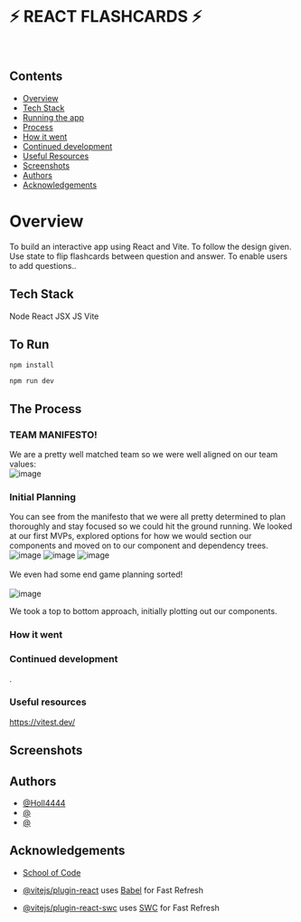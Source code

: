 # ⚡ REACT FLASHCARDS ⚡
&nbsp; 

## Contents
* [Overview](#overview)
* [Tech Stack](#tech-stack)
* [Running the app](#to-run)
* [Process](#the-process)
* [How it went](#how-it-went)
* [Continued development](#continued-development)
* [Useful Resources](#useful-resources)
* [Screenshots](#screenshots)
* [Authors](#authors)
* [Acknowledgements](#acknowledgements)

# Overview
To build an interactive app using React and Vite.
To follow the design given.
Use state to flip flashcards between question and answer.
To enable users to add questions..



## Tech Stack
Node
React
JSX
JS
Vite

## To Run

```
npm install
```
```
npm run dev
```

## The Process
### TEAM MANIFESTO!
We are a pretty well matched team so we were well aligned on our team values:\
![image](https://github.com/user-attachments/assets/da9cf756-6a9b-4cf8-9b7a-dac3102c1998)
### Initial Planning
You can see from the manifesto that we were all pretty determined to plan thoroughly and stay focused so we could hit the ground running. We looked at our first MVPs, explored options for how we would section our components and moved on to our component and dependency trees.\
![image](https://github.com/user-attachments/assets/f68e9f91-383e-42f1-8481-85eb6ee4f2f2) ![image](https://github.com/user-attachments/assets/640d76f8-bc91-4801-9a9b-6398686d3912)
![image](https://github.com/user-attachments/assets/b033782b-25ab-40c9-8a32-0b4784788adf)\
\
We even had some end game planning sorted!\
\
![image](https://github.com/user-attachments/assets/4cc98caa-49ce-4852-8f3f-766733f335b5)


We took a top to bottom approach, initially plotting out our components.




### How it went


### Continued development
.

### Useful resources
https://vitest.dev/

## Screenshots


## Authors

- [@Holl4444](https://github.com/)
- [@]()
- [@]()

  
## Acknowledgements

 - [School of Code](https://schoolofcode.co.uk/)


- [@vitejs/plugin-react](https://github.com/vitejs/vite-plugin-react/blob/main/packages/plugin-react/README.md) uses [Babel](https://babeljs.io/) for Fast Refresh
- [@vitejs/plugin-react-swc](https://github.com/vitejs/vite-plugin-react-swc) uses [SWC](https://swc.rs/) for Fast Refresh
